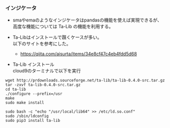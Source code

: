 ### インジケータ

- smaやemaのようなインジケータはpandasの機能を使えば実現できるが、高度な機能については Ta-Lib の機能を利用する。

- Ta-Libはインストールで躓くケースが多い。   
以下のサイトを参考にした。

  - https://qiita.com/aisurta/items/34e8cf47c4eb4fdd5d68

- Ta-Lib インストール   
cloud9のターミナルで以下を実行

```
wget http://prdownloads.sourceforge.net/ta-lib/ta-lib-0.4.0-src.tar.gz
tar -zxvf ta-lib-0.4.0-src.tar.gz
cd ta-lib
./configure --prefix=/usr
make
sudo make install

sudo bash -c "echo "/usr/local/lib64" >> /etc/ld.so.conf"
sudo /sbin/ldconfig
sudo pip3 install ta-lib
```
